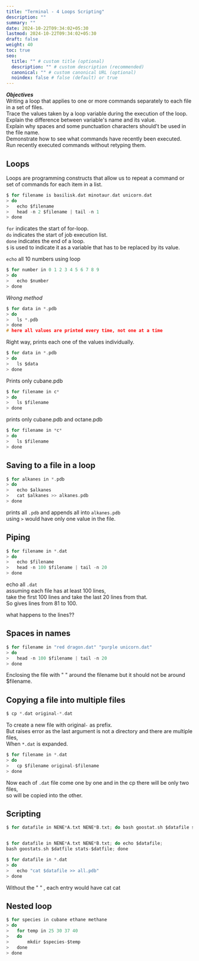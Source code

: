 ```yaml
---
title: "Terminal - 4 Loops Scripting"
description: ""
summary: ""
date: 2024-10-22T09:34:02+05:30
lastmod: 2024-10-22T09:34:02+05:30
draft: false
weight: 40
toc: true
seo:
  title: "" # custom title (optional)
  description: "" # custom description (recommended)
  canonical: "" # custom canonical URL (optional)
  noindex: false # false (default) or true
---
```



***Objectives***    <br />
Writing a loop that applies to one or more commands separately to each file in a set of files. <br />
Trace the values taken by a loop variable during the execution of the loop. <br />
Explain the difference between variable's name and its value. <br />
Explain why spaces and some punctuation characters should't be used in the file name. <br />
Demonstrate how to see what commands have recently been executed. <br />
Run recently executed commands without retyping them.


## Loops

Loops are programming constructs that allow us to repeat a command or set of commands for each item in a list.
```c
$ for filename is basilisk.dat minotaur.dat unicorn.dat
> do
> 	echo $filename
> 	head -n 2 $filename | tail -n 1
> done
```
`for` indicates the start of for-loop.    <br />
`do` indicates the start of job execution list. <br />
`done` indicates the end of a loop. <br />
`$` is used to indicate it as a variable that has to be replaced by its value.


`echo` all 10 numbers using loop
```c
$ for number in 0 1 2 3 4 5 6 7 8 9
> do
> 	echo $number
> done
```

*Wrong method*
```c
$ for data in *.pdb
> do
> 	ls *.pdb
> done
# here all values are printed every time, not one at a time
```

Right way, prints each one of the values individually.
```c
$ for data in *.pdb
> do
> 	ls $data
> done
```


Prints only cubane.pdb
```c
$ for filename in c*
> do
> 	ls $filename
> done
```


prints only cubane.pdb and octane.pdb
```c
$ for filename in *c*
> do
> 	ls $filename
> done
```


## Saving to a file in a loop

```c
$ for alkanes in *.pdb
> do
> 	echo $alkanes
> 	cat $alkanes >> alkanes.pdb
> done
```
prints all  `.pdb`  and appends all into `alkanes.pdb`    <br />
using `>` would have only one value in the file.


## Piping

```c
$ for filename in *.dat
> do
> 	echo $filename
> 	head -n 100 $filename | tail -n 20
> done
```
echo all  `.dat`  <br />
assuming each file has at least 100 lines, <br />
take the first 100 lines and take the last 20 lines from that.  <br />
So gives lines from 81 to 100.

what happens to the lines??


## Spaces in names

```c
$ for filename in "red dragon.dat" "purple unicorn.dat"
> do
> 	head -n 100 $filename | tail -n 20
> done
```
Enclosing the file with " " around the filename but it should not be around $filename.


## Copying a file into multiple files

```c
$ cp *.dat original-*.dat
```
To create a new file with original`-` as prefix.    <br />
But raises error as the last argument is not a directory and there are multiple files,  <br />
When `*.dat`  is expanded.


```c
$ for filename in *.dat
> do
> 	cp $filename original-$filename
> done
```
Now each of `.dat` file come one by one and in the cp there will be only two files, <br />
so will be copied into the other.


## Scripting

```c
$ for datafile in NENE*A.txt NENE*B.txt; do bash goostat.sh $datafile stats-$datfile; done


$ for datafile in NENE*A.txt NENE*B.txt; do echo $datafile;
bash goostats.sh $datfile stats-$datfile; done
```

```c
$ for datafile in *.dat
> do
> 	echo "cat $datafile >> all.pdb"
> done
```
Without the " " , each entry would have cat cat


## Nested loop

```c
$ for species in cubane ethane methane
> do
> 	for temp in 25 30 37 40
> 	do
> 		mkdir $species-$temp
> 	done
> done
```
